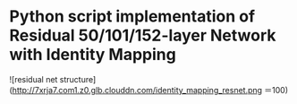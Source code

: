 # Python script implementation of Residual 50/101/152-layer Network with Identity Mapping
![residual net structure](http://7xrja7.com1.z0.glb.clouddn.com/identity_mapping_resnet.png ＝100)
